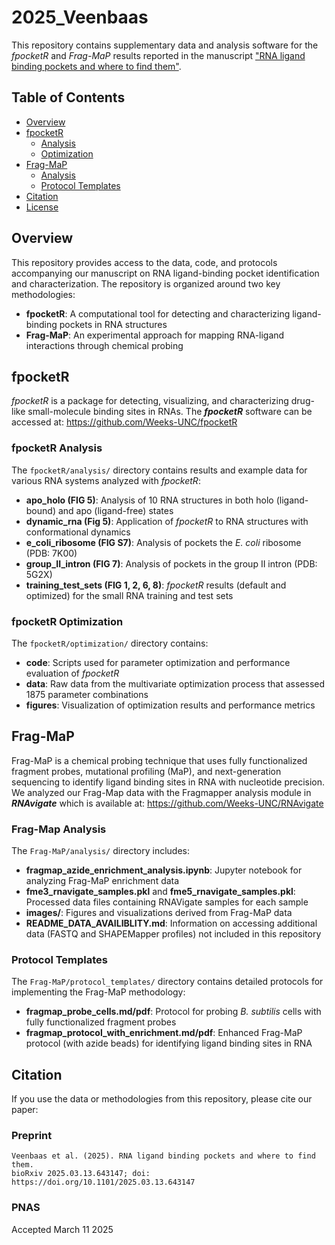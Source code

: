 # 2025_Veenbaas

This repository contains supplementary data and analysis software for the *fpocketR* and *Frag-MaP* results reported in the manuscript ["RNA ligand binding pockets and where to find them"](https://www.biorxiv.org/content/10.1101/2025.03.13.643147v1).

## Table of Contents

- [Overview](#overview)
- [fpocketR](#fpocketr)
  - [Analysis](#fpocketr-analysis)
  - [Optimization](#fpocketr-optimization)
- [Frag-MaP](#frag-map)
  - [Analysis](#fragmap-analysis)
  - [Protocol Templates](#protocol-templates)
- [Citation](#citation)
- [License](#license)

## Overview

This repository provides access to the data, code, and protocols accompanying our manuscript on RNA ligand-binding pocket identification and characterization. The repository is organized around two key methodologies:

- **fpocketR**: A computational tool for detecting and characterizing ligand-binding pockets in RNA structures
- **Frag-MaP**: An experimental approach for mapping RNA-ligand interactions through chemical probing

## fpocketR

*fpocketR* is a package for detecting, visualizing, and characterizing drug-like small-molecule binding sites in RNAs. The ***fpocketR*** software can be accessed at: https://github.com/Weeks-UNC/fpocketR

### fpocketR Analysis

The `fpocketR/analysis/` directory contains results and example data for various RNA systems analyzed with *fpocketR*:

- **apo_holo (FIG 5)**: Analysis of 10 RNA structures in both holo (ligand-bound) and apo (ligand-free) states
- **dynamic_rna (Fig 5)**: Application of *fpocketR* to RNA structures with conformational dynamics
- **e_coli_ribosome (FIG S7)**: Analysis of pockets the *E. coli* ribosome (PDB: 7K00)
- **group_II_intron (FIG 7)**: Analysis of pockets in the group II intron (PDB: 5G2X)
- **training_test_sets (FIG 1, 2, 6, 8)**: *fpocketR* results (default and optimized) for the small RNA training and test sets

### fpocketR Optimization

The `fpocketR/optimization/` directory contains:

- **code**: Scripts used for parameter optimization and performance evaluation of *fpocketR*
- **data**: Raw data from the multivariate optimization process that assessed 1875 parameter combinations
- **figures**: Visualization of optimization results and performance metrics

## Frag-MaP

Frag-MaP is a chemical probing technique that uses fully functionalized fragment probes, mutational profiling (MaP), and next-generation sequencing to identify ligand binding sites in RNA with nucleotide precision. We analyzed our Frag-Map data with the Fragmapper analysis module in ***RNAvigate*** which is available at: https://github.com/Weeks-UNC/RNAvigate

### Frag-Map Analysis

The `Frag-MaP/analysis/` directory includes:

- **fragmap_azide_enrichment_analysis.ipynb**: Jupyter notebook for analyzing Frag-MaP enrichment data
- **fme3_rnavigate_samples.pkl** and **fme5_rnavigate_samples.pkl**: Processed data files containing RNAVigate samples for each sample
- **images/**: Figures and visualizations derived from Frag-MaP data
- **README_DATA_AVAILIBLITY.md**: Information on accessing additional data (FASTQ and SHAPEMapper profiles) not included in this repository

### Protocol Templates

The `Frag-MaP/protocol_templates/` directory contains detailed protocols for implementing the Frag-MaP methodology:

- **fragmap_probe_cells.md/pdf**: Protocol for probing *B. subtilis* cells with fully functionalized fragment probes
- **fragmap_protocol_with_enrichment.md/pdf**: Enhanced Frag-MaP protocol (with azide beads) for identifying ligand binding sites in RNA

## Citation

If you use the data or methodologies from this repository, please cite our paper:

### Preprint

```
Veenbaas et al. (2025). RNA ligand binding pockets and where to find them. 
bioRxiv 2025.03.13.643147; doi: https://doi.org/10.1101/2025.03.13.643147
```

### PNAS

Accepted March 11 2025



